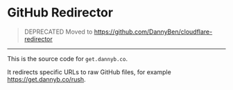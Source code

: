 # GitHub Redirector

> DEPRECATED
> Moved to https://github.com/DannyBen/cloudflare-redirector

---

This is the source code for `get.dannyb.co`.

It redirects specific URLs to raw GitHub files, for example https://get.dannyb.co/rush.




